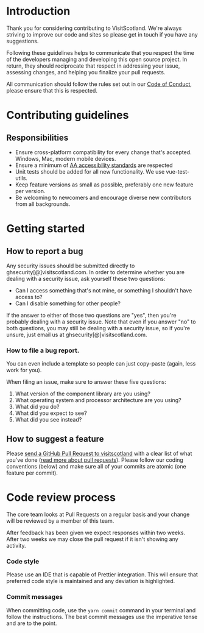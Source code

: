 # Introduction

Thank you for considering contributing to VisitScotland. We're always striving to improve our code and sites so please get in touch if you have any suggestions.

Following these guidelines helps to communicate that you respect the time of the developers managing and developing this open source project. In return, they should reciprocate that respect in addressing your issue, assessing changes, and helping you finalize your pull requests.

All communication should follow the rules set out in our [Code of Conduct](CODE_OF_CONDUCT.md), please ensure that this is respected.


# Contributing guidelines

## Responsibilities
* Ensure cross-platform compatibility for every change that's accepted. Windows, Mac, modern mobile devices.
* Ensure a minimum of [AA accessibility standards](https://www.w3.org/WAI/WCAG2AA-Conformance) are respected
* Unit tests should be added for all new functionality. We use vue-test-utils.
* Keep feature versions as small as possible, preferably one new feature per version.
* Be welcoming to newcomers and encourage diverse new contributors from all backgrounds.  
  
  
  
# Getting started

## How to report a bug
Any security issues should be submitted directly to  ghsecurity[@]visitscotland.com.
In order to determine whether you are dealing with a security issue, ask yourself these two questions:
* Can I access something that's not mine, or something I shouldn't have access to?
* Can I disable something for other people?

If the answer to either of those two questions are "yes", then you're probably dealing with a security issue. Note that even if you answer "no" to both questions, you may still be dealing with a security issue, so if you're unsure, just email us at ghsecurity[@]visitscotland.com.

### How to file a bug report.
You can even include a template so people can just copy-paste (again, less work for you).

When filing an issue, make sure to answer these five questions:

1. What version of the component library are you using?
2. What operating system and processor architecture are you using?
3. What did you do?
4. What did you expect to see?
5. What did you see instead?

## How to suggest a feature
Please [send a GitHub Pull Request to visitscotland](https://github.com/visitscotland/vs-component-library/compare/master) with a clear list of what you've done ([read more about pull requests](http://help.github.com/pull-requests/)). Please follow our coding conventions (below) and make sure all of your commits are atomic (one feature per commit).


# Code review process
The core team looks at Pull Requests on a regular basis and your change will be reviewed by a member of this team.

After feedback has been given we expect responses within two weeks. After two weeks we may close the pull request if it isn't showing any activity.

### Code style

Please use an IDE that is capable of Prettier integration. This will ensure that preferred code style is maintained and any deviation is highlighted.

### Commit messages

When committing code, use the `yarn commit` command in your terminal and follow the instructions. The best commit messages use the imperative tense and are to the point.
